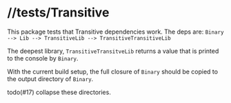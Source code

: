 # //tests/Transitive

This package tests that Transitive dependencies work. The deps are:
`Binary --> Lib --> TransitiveLib --> TransitiveTransitiveLib`

The deepest library, `TransitiveTransitveLib` returns a value that is printed to the console by 
`Binary`. 

With the current build setup, the full closure of `Binary` should be copied to the output directory
of `Binary`.

todo(#17) collapse these directories.
